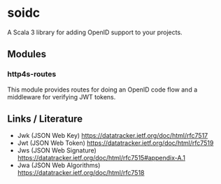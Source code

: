 # soidc

A Scala 3 library for adding OpenID support to your projects.


## Modules

### http4s-routes

This module provides routes for doing an OpenID code flow and a
middleware for verifying JWT tokens.


## Links / Literature

- Jwk (JSON Web Key) https://datatracker.ietf.org/doc/html/rfc7517
- Jwt (JSON Web Token) https://datatracker.ietf.org/doc/html/rfc7519
- Jws (JSON Web Signature) https://datatracker.ietf.org/doc/html/rfc7515#appendix-A.1
- Jwa (JSON Web Algorithms) https://datatracker.ietf.org/doc/html/rfc7518
